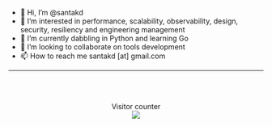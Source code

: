 - 👋 Hi, I’m @santakd
- 👀 I’m interested in performance, scalability, observability, design, security, resiliency and engineering management
- 🌱 I’m currently dabbling in Python and learning Go
- 💞️ I’m looking to collaborate on tools development
- 📫 How to reach me santakd [at] gmail.com


<!---
santakd/santakd is a ✨ special ✨ repository because its `README.md` (this file) appears on my GitHub profile.
You can click the Preview link to take a look at your changes.
--->

<hr>
<br>
<br>


<p align="center"> 
  Visitor counter<br>
  <img src="https://profile-counter.glitch.me/santakd/count.svg" />
</p>

<br>
<br>
